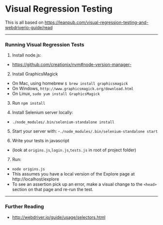 # Visual Regression Testing
This is all based on https://leanpub.com/visual-regression-testing-and-webdriverio-guide/read

----
### Running Visual Regression Tests

1. Install node.js:
  - https://github.com/creationix/nvm#node-version-manager-

2. Install GraphicsMagick
  - On Mac, using homebrew `$ brew install graphicsmagick`
  - On Windows, `http://www.graphicsmagick.org/download.html`
  - On Linux, `sudo yum install GraphicsMagick`

3. Run `npm install`
  
4. Install Selenium server locally:
  - `./node_modules/.bin/selenium-standalone install`

5. Start your server with:
  -`./node_modules/.bin/selenium-standalone start`

6. Write your tests in javascript
  - (look at `origins.js`,`login.js`,`tests.js` in root of project folder)

7. Run:
  - `node origins.js`
  - This assumes you have a local version of the Explore page at http://localhost/explore
  - To see an assertion pick up an error, make a visual change to the `<head>` section on that page and re-run the test.

----
### Further Reading
- http://webdriver.io/guide/usage/selectors.html
